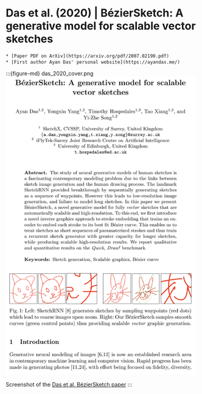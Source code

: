 # Das et al. (2020) | BézierSketch: A generative model for scalable vector sketches



```{admonition} Available resources at a glance
* [Paper PDF on ArXiv](https://arxiv.org/pdf/2007.02190.pdf)
* [First author Ayan Das' personal website](https://ayandas.me/)
```


:::{figure-md} das_2020_cover.png
<img src="das_2020_cover.png" alt="Das 2020 paper" width="500px">

Screenshot of the [Das et al. BézierSketch paper](https://arxiv.org/pdf/2007.02190.pdf)
:::